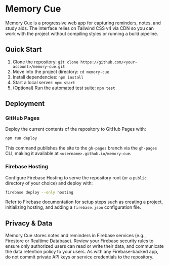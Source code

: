 # Memory Cue

Memory Cue is a progressive web app for capturing reminders, notes, and study aids. The interface relies on Tailwind CSS v4 via CDN so you can work with the project without compiling styles or running a build pipeline.

## Quick Start

1. Clone the repository: `git clone https://github.com/<your-account>/memory-cue.git`
2. Move into the project directory: `cd memory-cue`
3. Install dependencies: `npm install`
4. Start a local server: `npm start`
5. (Optional) Run the automated test suite: `npm test`

## Deployment

### GitHub Pages

Deploy the current contents of the repository to GitHub Pages with:

```bash
npm run deploy
```

This command publishes the site to the `gh-pages` branch via the `gh-pages` CLI, making it available at `<username>.github.io/memory-cue`.

### Firebase Hosting

Configure Firebase Hosting to serve the repository root (or a `public` directory of your choice) and deploy with:

```bash
firebase deploy --only hosting
```

Refer to Firebase documentation for setup steps such as creating a project, initializing hosting, and adding a `firebase.json` configuration file.

## Privacy & Data

Memory Cue stores notes and reminders in Firebase services (e.g., Firestore or Realtime Database). Review your Firebase security rules to ensure only authorized users can read or write their data, and communicate the data retention policy to your users. As with any Firebase-backed app, do not commit private API keys or service credentials to the repository.
